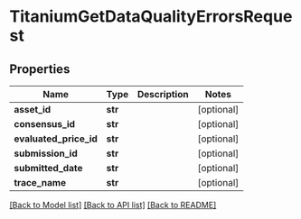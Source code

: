 # TitaniumGetDataQualityErrorsRequest


## Properties
Name | Type | Description | Notes
------------ | ------------- | ------------- | -------------
**asset_id** | **str** |  | [optional] 
**consensus_id** | **str** |  | [optional] 
**evaluated_price_id** | **str** |  | [optional] 
**submission_id** | **str** |  | [optional] 
**submitted_date** | **str** |  | [optional] 
**trace_name** | **str** |  | [optional] 

[[Back to Model list]](../README.md#documentation-for-models) [[Back to API list]](../README.md#documentation-for-api-endpoints) [[Back to README]](../README.md)


